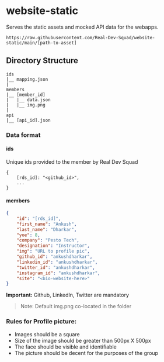 # website-static

Serves the static assets and mocked API data for the webapps.

`https://raw.githubusercontent.com/Real-Dev-Squad/website-static/main/[path-to-asset]`

## Directory Structure

```
ids
|__ mapping.json
|
members
|__ [member_id]
|   |__ data.json
|   |__ img.png
|
api
|__ [api_id].json
```

### Data format

#### ids

Unique ids provided to the member by Real Dev Squad

```
{
	[rds_id]: "<github_id>",
	...
}
```

#### members

```json
{
	"id": "[rds_id]",
	"first_name": "Ankush",
	"last_name": "Dharkar",
	"yoe": 8,
	"company": "Pesto Tech",
	"designation": "Instructor",
	"img": "URL to profile pic",
	"github_id": "ankushdharkar",
	"linkedin_id": "ankushdharkar",
	"twitter_id": "ankushdharkar",
	"instagram_id": "ankushdharkar",
	"site": "<bio-website-here>"
}
```
**Important:** Github, LinkedIn, Twitter are mandatory

> Note: Default img.png co-located in the folder

### Rules for Profile picture:

- Images should be a square
- Size of the image should be greater than 500px X 500px
- The face should be visible and identifiable
- The picture should be decent for the purposes of the group
